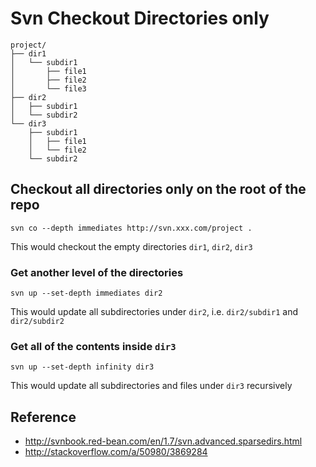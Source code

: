 # Svn Checkout Directories only

```
project/
├── dir1
│   └── subdir1
│       ├── file1
│       ├── file2
│       └── file3
├── dir2
│   ├── subdir1
│   └── subdir2
└── dir3
    ├── subdir1
    │   ├── file1
    │   └── file2
    └── subdir2
```

## Checkout all directories only on the root of the repo


```
svn co --depth immediates http://svn.xxx.com/project .
```

This would checkout the empty directories `dir1`, `dir2`, `dir3`

### Get another level of the directories 

```
svn up --set-depth immediates dir2
```

This would update all subdirectories under `dir2`, i.e. `dir2/subdir1` and `dir2/subdir2`

### Get all of the contents inside `dir3`

```
svn up --set-depth infinity dir3
```

This would update all subdirectories and files under `dir3` recursively

## Reference

- http://svnbook.red-bean.com/en/1.7/svn.advanced.sparsedirs.html
- http://stackoverflow.com/a/50980/3869284

